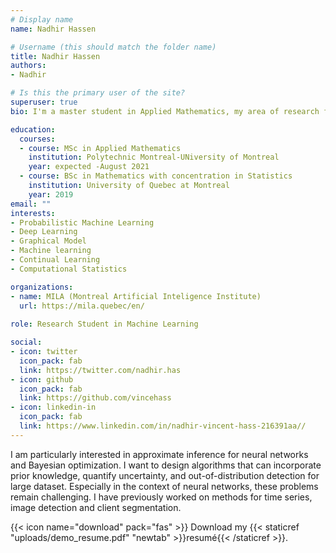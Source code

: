 ```yaml
---
# Display name
name: Nadhir Hassen

# Username (this should match the folder name)
title: Nadhir Hassen
authors:
- Nadhir

# Is this the primary user of the site?
superuser: true
bio: I'm a master student in Applied Mathematics, my area of research focuses on probabilistic machine learning, deep learning and Continual Learning.

education:
  courses:
  - course: MSc in Applied Mathematics
    institution: Polytechnic Montreal-UNiversity of Montreal
    year: expected -August 2021
  - course: BSc in Mathematics with concentration in Statistics
    institution: University of Quebec at Montreal
    year: 2019
email: ""
interests:
- Probabilistic Machine Learning
- Deep Learning
- Graphical Model
- Machine learning
- Continual Learning
- Computational Statistics

organizations:
- name: MILA (Montreal Artificial Inteligence Institute)
  url: https://mila.quebec/en/
  
role: Research Student in Machine Learning

social:
- icon: twitter
  icon_pack: fab
  link: https://twitter.com/nadhir.has
- icon: github
  icon_pack: fab
  link: https://github.com/vincehass
- icon: linkedin-in
  icon_pack: fab
  link: https://www.linkedin.com/in/nadhir-vincent-hass-216391aa//
---
```


I am particularly interested in approximate inference for neural networks and Bayesian optimization. I want to design algorithms that can incorporate prior knowledge, quantify uncertainty, and out-of-distribution detection for large dataset. Especially in the context of neural networks, these problems remain challenging. I have previously worked on methods for time series, image detection and client segmentation.


{{< icon name="download" pack="fas" >}} Download my {{< staticref "uploads/demo_resume.pdf" "newtab" >}}resumé{{< /staticref >}}.

